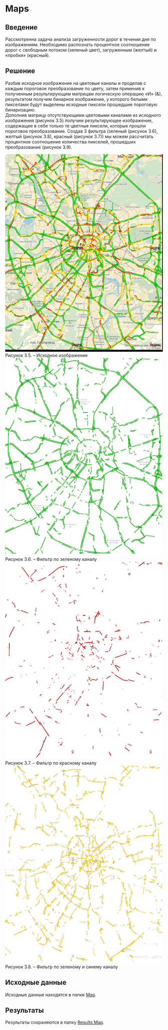 # Maps

## Введение

Рассмотренна задача анализа загруженности дорог в течении дня по изображениям. Необходимо распознать процентное соотношение дорог с свободным потоком (зеленый цвет), загруженным (желтый) и «пробки» (красный).

## Решение

Разбив исходное изображение на цветовые каналы и проделав с каждым пороговое преобразование по цвету, затем применив к полученным результирующим матрицам логическую операцию «И» (&), результатом получим бинарное изображение, у которого белыми пикселами будут выделены исходные пиксели прошедшие пороговую бинаризацию.  
Дополнив матрицу отсутствующими цветовыми каналами из исходного изображения (рисунок 3.5) получим результирующее изображение, содержащее в себе только те цветные пиксели, которые прошли пороговое преобразование.
Создав 3 фильтра (зеленый (рисунок 3.6), желтый (рисунок 3.8), красный (рисунок 3.7)) мы можем рассчитать процентное соотношение количества пикселей, прошедших преобразование (рисунок 3.9).

![Альтернативный текст](.pictures/35.jpg)  
Рисунок 3.5. – Исходное изображение
![Альтернативный текст](.pictures/36.jpg)  
Рисунок 3.6. – Фильтр по зеленому каналу
![Альтернативный текст](.pictures/37.jpg)  
Рисунок 3.7. – Фильтр по красному каналу
![Альтернативный текст](.pictures/38.jpg)  
Рисунок 3.8. – Фильтр по зеленому и синему каналу


## Исходные данные
Исходные данные находятся в папке [Map](map/).

## Результаты
Результаты сохраняются в папку [Results Map](Results_Maps/).
